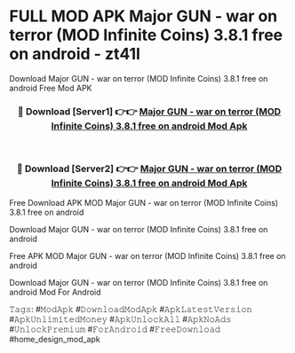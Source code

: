 # FULL MOD APK Major GUN  - war on terror (MOD Infinite Coins) 3.8.1 free on android - zt41l
Download Major GUN  - war on terror (MOD Infinite Coins) 3.8.1 free on android Free Mod APK

<div align="center">
<h3>🔴 Download [Server1] 👉👉 <a href="https://apk-comot.site?title=Major_GUN__-_war_on_terror_(MOD_Infinite_Coins)_3.8.1_free_on_android">Major GUN  - war on terror (MOD Infinite Coins) 3.8.1 free on android Mod Apk</a></h3><br>

<h3>🔴 Download [Server2] 👉👉 <a href="https://apk-comot.site?title=Major_GUN__-_war_on_terror_(MOD_Infinite_Coins)_3.8.1_free_on_android">Major GUN  - war on terror (MOD Infinite Coins) 3.8.1 free on android Mod Apk</a></h3>
</div>


Free Download APK MOD Major GUN  - war on terror (MOD Infinite Coins) 3.8.1 free on android

Download Major GUN  - war on terror (MOD Infinite Coins) 3.8.1 free on android 

Free APK MOD Major GUN  - war on terror (MOD Infinite Coins) 3.8.1 free on android 

Download Major GUN  - war on terror (MOD Infinite Coins) 3.8.1 free on android Mod For Android

𝚃𝚊𝚐𝚜: #𝙼𝚘𝚍𝙰𝚙𝚔 #𝙳𝚘𝚠𝚗𝚕𝚘𝚊𝚍𝙼𝚘𝚍𝙰𝚙𝚔 #𝙰𝚙𝚔𝙻𝚊𝚝𝚎𝚜𝚝𝚅𝚎𝚛𝚜𝚒𝚘𝚗 #𝙰𝚙𝚔𝚄𝚗𝚕𝚒𝚖𝚒𝚝𝚎𝚍𝙼𝚘𝚗𝚎𝚢 #𝙰𝚙𝚔𝚄𝚗𝚕𝚘𝚌𝚔𝙰𝚕𝚕 #𝙰𝚙𝚔𝙽𝚘𝙰𝚍𝚜 #𝚄𝚗𝚕𝚘𝚌𝚔𝙿𝚛𝚎𝚖𝚒𝚞𝚖 #𝙵𝚘𝚛𝙰𝚗𝚍𝚛𝚘𝚒𝚍 #𝙵𝚛𝚎𝚎𝙳𝚘𝚠𝚗𝚕𝚘𝚊𝚍 #home_design_mod_apk